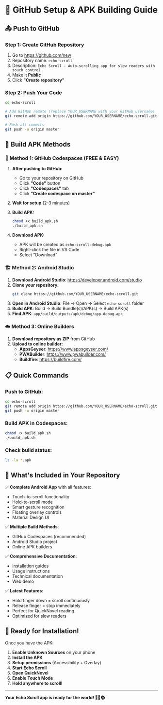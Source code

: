 # 🚀 GitHub Setup & APK Building Guide

## 📤 **Push to GitHub**

### Step 1: Create GitHub Repository
1. Go to https://github.com/new
2. Repository name: `echo-scroll` 
3. Description: `Echo Scroll - Auto-scrolling app for slow readers with touch control`
4. Make it **Public**
5. Click **"Create repository"**

### Step 2: Push Your Code
```bash
cd echo-scroll

# Add GitHub remote (replace YOUR_USERNAME with your GitHub username)
git remote add origin https://github.com/YOUR_USERNAME/echo-scroll.git

# Push all commits
git push -u origin master
```

## 📱 **Build APK Methods**

### 🌟 **Method 1: GitHub Codespaces (FREE & EASY)**

1. **After pushing to GitHub:**
   - Go to your repository on GitHub
   - Click **"Code"** button
   - Click **"Codespaces"** tab
   - Click **"Create codespace on master"**

2. **Wait for setup** (2-3 minutes)

3. **Build APK:**
   ```bash
   chmod +x build_apk.sh
   ./build_apk.sh
   ```

4. **Download APK:**
   - APK will be created as `echo-scroll-debug.apk`
   - Right-click the file in VS Code
   - Select "Download"

### 🏗️ **Method 2: Android Studio**

1. **Download Android Studio**: https://developer.android.com/studio
2. **Clone your repository:**
   ```bash
   git clone https://github.com/YOUR_USERNAME/echo-scroll.git
   ```
3. **Open in Android Studio**: File → Open → Select `echo-scroll` folder
4. **Build APK**: Build → Build Bundle(s)/APK(s) → Build APK(s)
5. **Find APK**: `app/build/outputs/apk/debug/app-debug.apk`

### ☁️ **Method 3: Online Builders**

1. **Download repository as ZIP** from GitHub
2. **Upload to online builder:**
   - **AppsGeyser**: https://www.appsgeyser.com/
   - **PWABuilder**: https://www.pwabuilder.com/
   - **Buildfire**: https://buildfire.com/

## 📋 **Quick Commands**

### Push to GitHub:
```bash
cd echo-scroll
git remote add origin https://github.com/YOUR_USERNAME/echo-scroll.git
git push -u origin master
```

### Build APK in Codespaces:
```bash
chmod +x build_apk.sh
./build_apk.sh
```

### Check build status:
```bash
ls -la *.apk
```

## 🎯 **What's Included in Your Repository**

✅ **Complete Android App** with all features:
- Touch-to-scroll functionality
- Hold-to-scroll mode
- Smart gesture recognition
- Floating overlay controls
- Material Design UI

✅ **Multiple Build Methods**:
- GitHub Codespaces (recommended)
- Android Studio project
- Online APK builders

✅ **Comprehensive Documentation**:
- Installation guides
- Usage instructions
- Technical documentation
- Web demo

✅ **Latest Features**:
- Hold finger down = scroll continuously
- Release finger = stop immediately
- Perfect for QuickNovel reading
- Optimized for slow readers

## 🚀 **Ready for Installation!**

Once you have the APK:

1. **Enable Unknown Sources** on your phone
2. **Install the APK**
3. **Setup permissions** (Accessibility + Overlay)
4. **Start Echo Scroll**
5. **Open QuickNovel**
6. **Enable Touch Mode**
7. **Hold anywhere to scroll!**

---

**Your Echo Scroll app is ready for the world! 🌟📱📚**